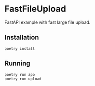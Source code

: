 # FastFileUpload

FastAPI example with fast large file upload.

## Installation

`poetry install`

## Running

`poetry run app`  
`poetry run upload`

